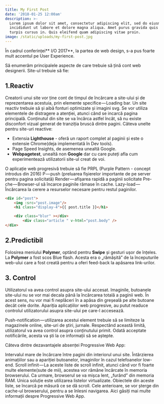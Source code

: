 ```yaml
---
title: My First Post
date: '2018-01-25 12:00am'
description: >-
  Lorem ipsum dolor sit amet, consectetur adipiscing elit, sed do eiusmod tempor
  incididunt ut labore et dolore magna aliqua. Amet purus gravida quis blandit
  turpis cursus in. Quis eleifend quam adipiscing vitae proin.
image: /static/uploads/my-first-post.jpg
---
```

În cadrul conferinței** I/O 2017**, la partea de web design, s-a pus foarte mult accentul pe User Experience.

Să enumerăm principalele aspecte de care trebuie să țină cont web designerii. Site-ul trebuie să fie:

## **1.Reactiv**

Creatorii unui site vor ține cont de timpul de încărcare a site-ului și de reprezentarea acestuia, prin elemente specifice — Loading bar.
Un site reactiv trebuie să și aibă fonturi optimizate și imagini svg.
Se vor utiliza elementele de distragere a atenției, atunci când se incarcă pagina principală. Conținutul din site se va încărca astfel încât, să nu existe disconfort vizual generat de tranziția bruscă dintre pagini.
Câteva unelte pentru site-uri reactive:

* Extensia **Lighthouse** - oferă un raport complet al paginii și este o extensie Chrome(deja implementată în Dev tools).
* Page Speed Insights, de asemenea unealtă Google.
* **Webpagetest**, unealtă non **Google** dar cu care puteți afla cum experimentează utilizatorii site-ul creat de voi.

O aplicație web progresivă trebuie să fie PRPL (Purple Pattern - concept introdus din 2016)
P — push (preluarea fișierelor importante de pe server pentru pagina solicitată)
Render — afișarea rapidă a paginii solicitate
Pre-che — Browser-ul să încarce paginile rămase în cache.
Lazy-load — Încărcarea la cerere a resurselor necesare pentru restul paginilor.
```html
<div id="post">
    <img :src="post.image"/>
    <h1 class="display-4">{{ post.title }}</h1>

    <div class="blur" ></div>
		<div class="article " v-html="post.body" />
</div>
```
## **2.Predictibil**

Folosirea meniului **Polymer**, optând pentru **Swipe** și gesturi ușor de înțeles. La **Polymer** a fost scos Blue flash. Acesta era o „rămășită” de la începuturile web-ului care a fost creată pentru a oferi feed-back la apăsarea link-urilor.

## **3. Control**

Utilizatorul va avea control asupra site-ului accesat. Imaginile, butoanele site-ului nu se vor mai decala până la încărcarea totală a paginii web. În acest sens, nu vor mai fi neplăceri în a apăsa din greșeală pe alte butoane decât cele dorite. Apariția aplicațiilor web progresive, au putut readuce controlul utilizatorului asupra site-ului pe care-l accesează.

Push-notification — utilizarea acestui element trebuie să se limiteze la magazinele online, site-uri de știri, jurnale. Respectând această limită, utilizatorul va avea control asupra conținutului primit. Odată acceptate notificările, acesta va ști la ce informații să se aștepte.

Câteva dintre dezavantajele absenței Progressive Web App:

Intervalul mare de încărcare între pagini din interiorul unui site.
Întârzierea animațiilor sau a apariției butoanelor, imaginilor în cazul telefoanelor low-end.
Scroll infinit — La aceste liste de scroll infinit, atunci când vor fi foarte multe elemente(sute de mii), acestea vor rămâne încărcate în memoria browserului. Ca urmare, browserul se va mișca lent, „furând” din memoria RAM. Unica soluție este utilizarea listelor virtualizate. Obiectele din aceste liste, se încarcă pe măsură ce se dă scroll. Cele anterioare, se vor șterge din cache-ul browserului, pentru a se înlesni navigarea.
Aici găsiți mai multe informații despre Progressive Web App.
